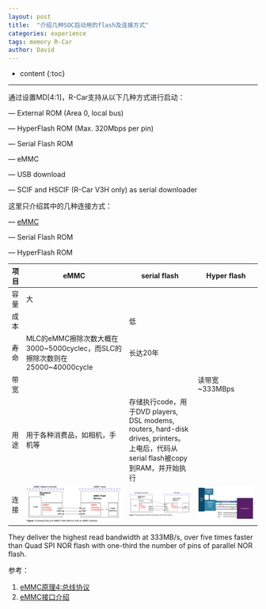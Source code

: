 ```yaml
---
layout: post
title:  "介绍几种SOC启动用的flash及连接方式"
categories: experience
tags: memory R-Car
author: David
---
```


* content
{:toc}

---

通过设置MD[4:1]，R-Car支持从以下几种方式进行启动：

— External ROM (Area 0, local bus)

— HyperFlash ROM (Max. 320Mbps per pin)

— Serial Flash ROM

— eMMC

— USB download

— SCIF and HSCIF (R-Car V3H only) as serial downloader

这里只介绍其中的几种连接方式：

— [eMMC](https://palliatory66.rssing.com/chan-60693167/all_p6.html)

— Serial Flash ROM

— HyperFlash ROM

| 项目 | eMMC | serial flash | Hyper flash |
|---|---|---|---|
| 容量 | 大 || |
| 成本 |  | 低 ||
| 寿命 | MLC的eMMC擦除次数大概在3000~5000cyclec，而SLC的擦除次数则在25000~40000cycle | 长达20年 ||
| 带宽 |  |  | 读带宽~333MBps |
| 用途 | 用于各种消费品，如相机，手机等 | 存储执行code，用于DVD players, DSL modems, routers, hard-disk drives, printers。上电后，代码从serial flash被copy到RAM，并开始执行 ||
| 连接 | ![eMMC与soc的连接](https://github.com/titron/titron.github.io/raw/master/img/2021-04-19-flash_connect_emmc.png) | ![serial flash与soc的连接](https://github.com/titron/titron.github.io/raw/master/img/2021-04-19-flash_connect_serial_flash.png) | ![hyperFlash与soc的连接](https://github.com/titron/titron.github.io/raw/master/img/2021-04-19-flash_connect_hyperflash2.png) |


They deliver the highest read bandwidth at 333MB/s, over five times faster than Quad SPI NOR flash with one-third the number of pins of parallel NOR flash. 

参考：
1. [eMMC原理4:总线协议](https://palliatory66.rssing.com/chan-60693167/all_p6.html)
2. [eMMC接口介绍](https://zhuanlan.zhihu.com/p/163535210)